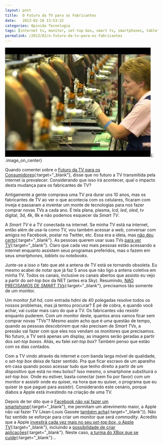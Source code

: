 ```yaml
---
layout: post
title:  O Futuro da TV para os Fabricantes
date:   2013-02-18 13:53:32
categories: Opinião Tecnologia
tags: [internet tv, monitor, set-top box, smart tv, smartphones, tablet, tv]
permalink: /2013/02/o-futuro-da-tv-para-os-fabricantes
---
```


![fabrica de tv](/assets/images/2013/old-tv-factory.jpg){: .image_on_center}

Quando comentei sobre o [Futuro da TV para os Consumidores][blog-futuro-tv-consumidores]{:target="_blank"}, disse que no futuro a TV transmitida pela internet ia prevalecer. Considerando que isso irá acontecer, qual o impacto desta mudança para os fabricantes de TV?

Antigamente a gente comprava uma TV pra durar uns 10 anos, mas os fabricantes de TV ao ver o que acontecia com os celulares, ficaram com inveja e passaram a inventar um monte de tecnologias para nos fazer comprar novas TVs a cada ano. É tela plana, plasma, *lcd*, *led*, *oled*, tv digital, 3d, 4k, 8k e não podemos esquecer da *Smart TV*.

A *Smart TV* é a TV conectada na internet. Se minha TV está na internet, então além de usa-la como TV, vou também acessar a *web*, conversar com amigos no Facebook, postar no Twitter, etc. Essa era a ideia, mas [não deu certo][smart-tv-sucks]{:target="_blank"}. As pessoas querem usar suas TVs [para ver TV][tv-para-ver-tv]{:target="_blank"}. Claro que cada vez mais pessoas estão acessando a internet enquanto assistem seus programas preferidos, mas o fazem em seus *smartphones*, *tablets* ou *notebooks*.

Junte-se a isso o fato que até a antena de TV está se tornando obsoleta. Eu mesmo acabei de notar que já faz 5 anos que não ligo a antena coletiva em minha TV. Todos os canais, inclusive os canais abertos que assisto eu vejo a partir do *set-top box* da NET (antes era Sky). Resumindo, [NAO PRECISAMOS DE *SMART TVs*][nao-precisamos-smart-tv]{:target="_blank"}, precisamos tão somente de um monitor.

Um monitor *full* *hd*, com entrada *hdmi* de 40 polegadas resolve todos os nossos problemas, mas já tentou procurar? É pé de cobra, e quando você achar, vai custar mais caro do que a TV. Os fabricantes vão resistir enquanto puderem. Com um monitor deste, quantos anos vamos ficar sem comprar novas "TVs"? Mesmo assim acho que é uma questão de tempo, quando as pessoas descobrirem que não precisam de *Smart TVs*, a pressão vai fazer com que eles nos vendam os monitores que precisamos. No futuro, a TV será apenas um display, as imagens serão geradas a partir dos *set-top boxes*. Aliás, eu falei *set-top box*? Também penso que estão com os dias contados.

Com a TV vindo através da internet e com banda larga móvel de qualidade, o *set-top box* deixa de fazer sentido. Pra que ficar escravo de um aparelho em casa quando posso acessar tudo que tenho direito a partir de um dispositivo que está no meu bolso? Isso mesmo, o smartphone substituirá o *set-top box*. Onde eu estiver, basta conectar (sem fio por favor) com um monitor e assistir onde eu quiser, na hora que eu quiser, o programa que eu quiser (e que paguei para assistir). Considerando este cenário, porque diabos a Apple está investindo na criação de uma TV.

Depois de ter dito que o [Facebook não vai fazer um smartphone][blog-facebook-phone]{:target="_blank"}, me permitam um atrevimento maior, a Apple não vai fazer TV (Jean-Louis Gassée [também acha][gassee-apple-tv]{:target="_blank"}). Não faz sentido se esforçar para criar um monitor que será *commodity*. Acredito que a Apple [investirá cada vez mais no seu *set-top box*, o Apple TV][apple-tv]{:target="_blank"}, incluindo a [possibilidade de criar aplicações][apple-tv-apps]{:target="_blank"}. Neste caso, [a turma do XBox que se cuide][stupid-xbox]{:target="_blank"}...


[blog-futuro-tv-consumidores]: /2013/01/o-futuro-da-tv-para-os-consumidores/
[smart-tv-sucks]: http://www.wired.com/gadgetlab/2012/12/internet-tv-sucks/
[tv-para-ver-tv]: https://www.npdgroupblog.com/internet-connected-tvs-are-used-to-watch-tv-and-thats-about-all/
[nao-precisamos-smart-tv]: http://www.wired.com/gadgetlab/2012/12/watch-and-wait-ts_column/
[blog-facebook-phone]: /2013/01/facebook-nao-vai-fazer-um-smartphone/
[gassee-apple-tv]: https://mondaynote.com/fantasy-apple-tv-66a0cc1217bb
[apple-tv]: http://www.techradar.com/news/computing/apple/apple-seeking-software-engineer-to-lead-next-generation-apple-tv-1131639
[apple-tv-apps]: http://www.gottabemobile.com/2013/02/15/apple-reportedly-planning-apps-for-apple-tv-this-fall/
[stupid-xbox]: http://ilikecode.wordpress.com/2013/02/12/stupid-stupid-xbox/